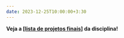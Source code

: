 ```yaml
---
date: 2023-12-25T10:00:00+3:30
---
```

**Veja a [[lista de projetos finais]](https://ufv-inf721.lucasnferreira.com/projetos) da disciplina!**